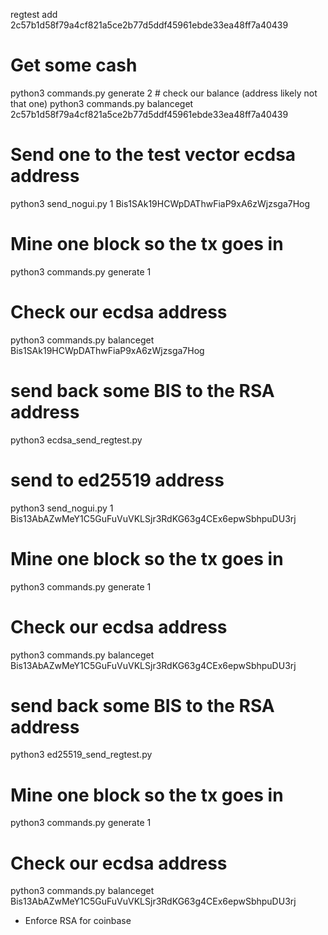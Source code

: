 
regtest add
2c57b1d58f79a4cf821a5ce2b77d5ddf45961ebde33ea48ff7a40439


# Get some cash
python3 commands.py generate 2
# check our balance (address likely not that one)
python3 commands.py balanceget 2c57b1d58f79a4cf821a5ce2b77d5ddf45961ebde33ea48ff7a40439
# Send one to the test vector ecdsa address
python3 send_nogui.py 1 Bis1SAk19HCWpDAThwFiaP9xA6zWjzsga7Hog
# Mine one block so the tx goes in
python3 commands.py generate 1
# Check our ecdsa address
python3 commands.py balanceget Bis1SAk19HCWpDAThwFiaP9xA6zWjzsga7Hog
# send back some BIS to the RSA address
python3 ecdsa_send_regtest.py

# send to ed25519 address
python3 send_nogui.py 1 Bis13AbAZwMeY1C5GuFuVuVKLSjr3RdKG63g4CEx6epwSbhpuDU3rj
# Mine one block so the tx goes in
python3 commands.py generate 1
# Check our ecdsa address
python3 commands.py balanceget Bis13AbAZwMeY1C5GuFuVuVKLSjr3RdKG63g4CEx6epwSbhpuDU3rj
# send back some BIS to the RSA address
python3 ed25519_send_regtest.py
# Mine one block so the tx goes in
python3 commands.py generate 1
# Check our ecdsa address
python3 commands.py balanceget Bis13AbAZwMeY1C5GuFuVuVKLSjr3RdKG63g4CEx6epwSbhpuDU3rj


- Enforce RSA for coinbase
